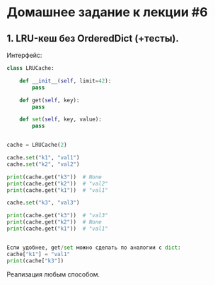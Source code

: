# Домашнее задание к лекции #6

## 1. LRU-кеш без OrderedDict (+тесты).
Интерфейс:

```py
class LRUCache:

    def __init__(self, limit=42):
        pass

    def get(self, key):
        pass

    def set(self, key, value):
        pass


cache = LRUCache(2)

cache.set("k1", "val1")
cache.set("k2", "val2")

print(cache.get("k3"))  # None
print(cache.get("k2"))  # "val2"
print(cache.get("k1"))  # "val1"

cache.set("k3", "val3")

print(cache.get("k3"))  # "val3"
print(cache.get("k2"))  # None
print(cache.get("k1"))  # "val1"


Если удобнее, get/set можно сделать по аналогии с dict:
cache["k1"] = "val1"
print(cache["k3"])
```

Реализация любым способом.
